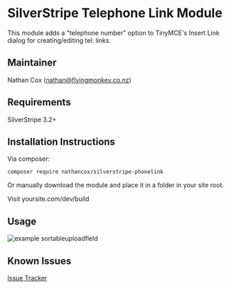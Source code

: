 SilverStripe Telephone Link Module
=============

This module adds a "telephone number" option to TinyMCE's Insert Link dialog for creating/editing tel: links.


Maintainer
-------------

Nathan Cox (<nathan@flyingmonkey.co.nz>)

Requirements
---------------

SilverStripe 3.2+


Installation Instructions
-------------------------

Via composer:

```
composer require nathancox/silverstripe-phonelink
```

Or manually download the module and place it in a folder in your site root.

Visit yoursite.com/dev/build


Usage
-----

![example sortableuploadfield](http://static.flyingmonkey.co.nz/github/silverstripe-phonelink/phonelink-1.png)


Known Issues
------------

[Issue Tracker](https://github.com/nathancox/silverstripe-phonelink/issues)

